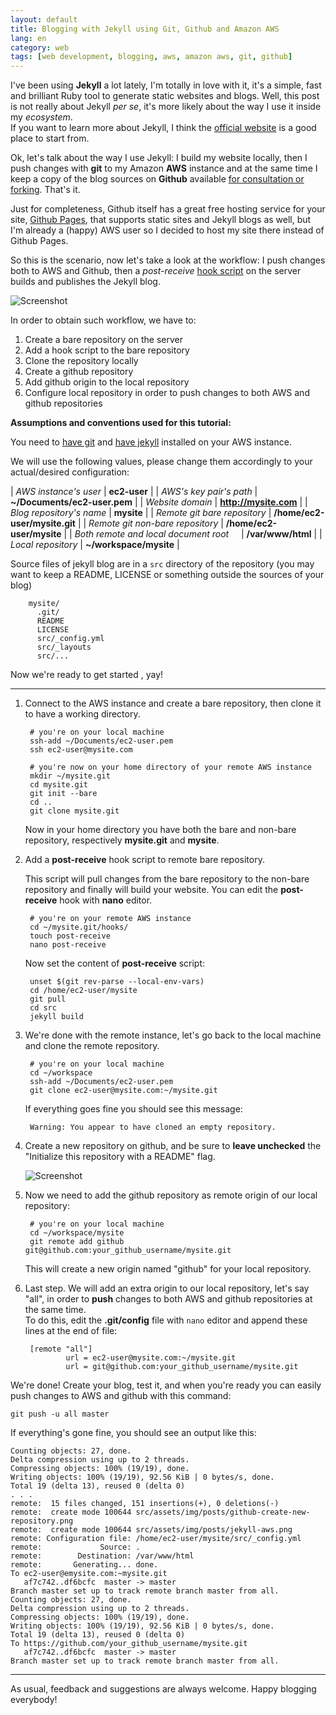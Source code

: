 ```yaml
---
layout: default
title: Blogging with Jekyll using Git, Github and Amazon AWS
lang: en
category: web
tags: [web development, blogging, aws, amazon aws, git, github]
---
```


I've been using **Jekyll** a lot lately, I'm totally in love with it, it's a simple,
fast and brilliant Ruby tool to generate static websites and blogs. Well,
this post is not really about Jekyll _per se_, it's more likely about the way I use it inside my
_ecosystem_.  
If you want to learn more about Jekyll, I think the [official website](http://jekyllrb.com)
is a good place to start from.

Ok, let's talk about the way I use Jekyll: I build my website locally, then I push
changes with **git** to my Amazon **AWS** instance and at the same time I keep a copy
of the blog sources on **Github** available [for consultation or forking](http://claudiodangelis.com/~/claudiodangelis).
That's it.

Just for completeness, Github itself has a great free hosting service for your site,
[Github Pages](http://pages.github.com/), that supports static sites and Jekyll blogs as well, but I'm already a (happy) AWS user
so I decided to host my site there instead of Github Pages.

So this is the scenario, now let's take a look at the workflow: I push changes
both to AWS and Github, then a _post-receive_
[hook script](http://git-scm.com/book/en/Customizing-Git-Git-Hooks) on the server
builds and publishes the Jekyll blog.

![Screenshot](/assets/img/posts/jekyll-aws.png)


In order to obtain such workflow, we have to:

1. Create a bare repository on the server
2. Add a hook script to the bare repository
3. Clone the repository locally
4. Create a github repository
5. Add github origin to the local repository
6. Configure local repository in order to push changes to both AWS and github repositories



<!--more-->

**Assumptions and conventions used for this tutorial:**

You need to [have git](http://git-scm.com/book/en/Getting-Started-Installing-Githttp://git-scm.com/book/en/Getting-Started-Installing-Git)
and [have jekyll](http://jekyllrb.com/) installed on your AWS instance.

We will use the following values, please change them accordingly to your actual/desired configuration:



| _AWS instance's user_ | **ec2-user** |
| _AWS's key pair's path_ | **~/Documents/ec2-user.pem** |
| _Website domain_ | **http://mysite.com** |
| _Blog repository's name_ | **mysite** |
| _Remote git bare repository_ | **/home/ec2-user/mysite.git** |
| _Remote git non-bare repository_ | **/home/ec2-user/mysite** |
| _Both remote and local document root_ &nbsp;&nbsp;&nbsp; | **/var/www/html** |
| _Local repository_ |  **~/workspace/mysite** |

Source files of jekyll blog are in a `src` directory of the repository
(you may want to keep a README, LICENSE or something outside the sources of your blog)

        mysite/
          .git/
          README
          LICENSE
          src/_config.yml
          src/_layouts
          src/...


Now we're ready to get started , yay!

---

1. Connect to the AWS instance and create a bare repository, then clone it to
have a working directory.

        # you're on your local machine
        ssh-add ~/Documents/ec2-user.pem
        ssh ec2-user@mysite.com

        # you're now on your home directory of your remote AWS instance
        mkdir ~/mysite.git
        cd mysite.git
        git init --bare
        cd ..
        git clone mysite.git

    Now in your home directory you have both the bare and non-bare repository,
    respectively **mysite.git** and **mysite**.

2. Add a **post-receive** hook script to remote bare repository.  

    This script will pull changes from the bare repository to the non-bare repository and
    finally will build your website. You can edit the **post-receive** hook with **nano** editor.


        # you're on your remote AWS instance
        cd ~/mysite.git/hooks/
        touch post-receive
        nano post-receive

    Now set the content of **post-receive** script:


        unset $(git rev-parse --local-env-vars)
        cd /home/ec2-user/mysite
        git pull
        cd src
        jekyll build





3. We're done with the remote instance, let's go back to the local machine and
clone the remote repository.

        # you're on your local machine
        cd ~/workspace
        ssh-add ~/Documents/ec2-user.pem
        git clone ec2-user@mysite.com:~/mysite.git

    If everything goes fine you should see this message:

        Warning: You appear to have cloned an empty repository.



4. Create a new repository on github, and be sure to **leave unchecked** the
"Initialize this repository with a README" flag.

    ![Screenshot](/assets/img/posts/github-create-new-repository.png)


5. Now we need to add the github repository as remote origin of our local repository:

        # you're on your local machine
        cd ~/workspace/mysite
        git remote add github git@github.com:your_github_username/mysite.git


    This will create a new origin named "github" for your local repository.


6. Last step. We will add an extra origin to our local repository, let's say "all",
in order to **push** changes to both AWS and github repositories at the same time.  
    To do this, edit the **.git/config** file with `nano` editor and append these
    lines at the end of file:


        [remote "all"]
                url = ec2-user@mysite.com:~/mysite.git
                url = git@github.com:your_github_username/mysite.git



We're done! Create your blog, test it, and when you're ready you can easily push
changes to AWS and github with this command:

    git push -u all master


If everything's gone fine, you should see an output like this:

    Counting objects: 27, done.
    Delta compression using up to 2 threads.
    Compressing objects: 100% (19/19), done.
    Writing objects: 100% (19/19), 92.56 KiB | 0 bytes/s, done.
    Total 19 (delta 13), reused 0 (delta 0)
    . . .
    remote:  15 files changed, 151 insertions(+), 0 deletions(-)
    remote:  create mode 100644 src/assets/img/posts/github-create-new-repository.png
    remote:  create mode 100644 src/assets/img/posts/jekyll-aws.png
    remote: Configuration file: /home/ec2-user/mysite/src/_config.yml
    remote:             Source: .
    remote:        Destination: /var/www/html
    remote:       Generating... done.
    To ec2-user@emysite.com:~mysite.git
       af7c742..df6bcfc  master -> master
    Branch master set up to track remote branch master from all.
    Counting objects: 27, done.
    Delta compression using up to 2 threads.
    Compressing objects: 100% (19/19), done.
    Writing objects: 100% (19/19), 92.56 KiB | 0 bytes/s, done.
    Total 19 (delta 13), reused 0 (delta 0)
    To https://github.com/your_github_username/mysite.git
       af7c742..df6bcfc  master -> master
    Branch master set up to track remote branch master from all.


---

As usual, feedback and suggestions are always welcome. Happy blogging everybody!
